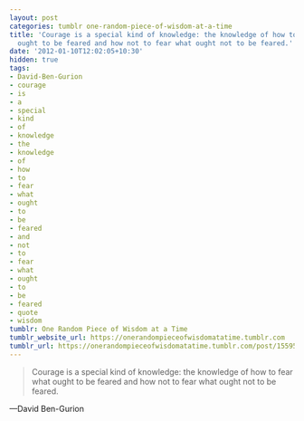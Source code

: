 ```yaml
---
layout: post
categories: tumblr one-random-piece-of-wisdom-at-a-time
title: 'Courage is a special kind of knowledge: the knowledge of how to fear what
  ought to be feared and how not to fear what ought not to be feared.'
date: '2012-01-10T12:02:05+10:30'
hidden: true
tags:
- David-Ben-Gurion
- courage
- is
- a
- special
- kind
- of
- knowledge
- the
- knowledge
- of
- how
- to
- fear
- what
- ought
- to
- be
- feared
- and
- not
- to
- fear
- what
- ought
- to
- be
- feared
- quote
- wisdom
tumblr: One Random Piece of Wisdom at a Time
tumblr_website_url: https://onerandompieceofwisdomatatime.tumblr.com
tumblr_url: https://onerandompieceofwisdomatatime.tumblr.com/post/15595514485/courage-is-a-special-kind-of-knowledge-the
---
```

> Courage is a special kind of knowledge: the knowledge of how to fear what ought to be feared and how not to fear what ought not to be feared.

—David Ben-Gurion
